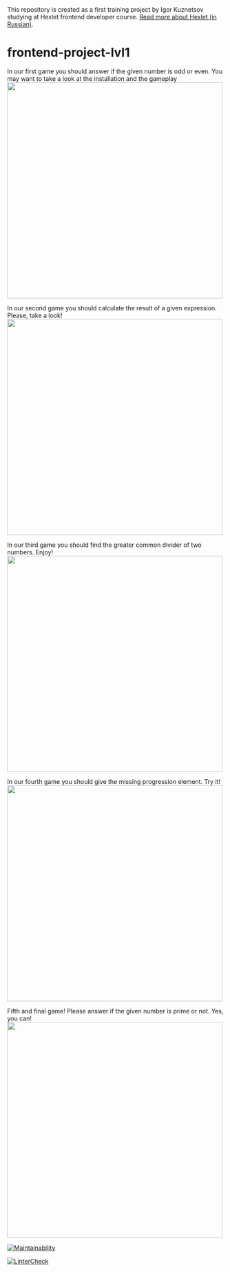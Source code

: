 ##

This repository is created as a first training project by Igor Kuznetsov studying at Hexlet frontend developer course. [Read more about Hexlet (in Russian)](https://ru.hexlet.io/pages/about?utm_source=github&utm_medium=link&utm_campaign=nodejs-package).

# frontend-project-lvl1 ####

In our first game you should answer if the given number is odd or even.
You may want to take a look at the installation and the gameplay
<a href="https://asciinema.org/a/t8F9ThznSDmr9PElas22zKsnD" target="_blank"><img src="https://asciinema.org/a/t8F9ThznSDmr9PElas22zKsnD.svg" width="500" /></a>

In our second game you should calculate the result of a given expression. Please, take a look!
<a href="https://asciinema.org/a/VW006d2uMT8k4oJe151MaFbxg" target="_blank"><img src="https://asciinema.org/a/VW006d2uMT8k4oJe151MaFbxg.svg" width="500" /></a>

In our third game you should find the greater common divider of two numbers. Enjoy!
<a href="https://asciinema.org/a/VCk2l9SeDdg6PgEL2TYuB3arw" target="_blank"><img src="https://asciinema.org/a/VCk2l9SeDdg6PgEL2TYuB3arw.svg" width="500" /></a>

In our fourth game you should  give the missing progression element. Try it!
<a href="https://asciinema.org/a/SvBVMd0O8af74MQF2Run7Rz89" target="_blank"><img src="https://asciinema.org/a/SvBVMd0O8af74MQF2Run7Rz89.svg" width="500" /></a>

Fifth and final game! Please answer if the given number is prime or not. Yes, you can!
<a href="https://asciinema.org/a/Dgf7xRpYx9b73I8kN6w721i9H" target="_blank"><img src="https://asciinema.org/a/Dgf7xRpYx9b73I8kN6w721i9H.svg" width="500" /></a>

[![Maintainability](https://api.codeclimate.com/v1/badges/d30f058e466a53678569/maintainability)](https://codeclimate.com/github/igorkuznetsov1972/frontend-project-lvl1/maintainability)

[![LinterCheck](https://github.com/igorkuznetsov1972/frontend-project-lvl1/workflows/LinterCheck/badge.svg?branch=master)](https://github.com/igorkuznetsov1972/frontend-project-lvl1/actions?query=workflow%3ALinterCheck)
